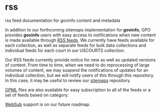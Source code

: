 # rss
rss feed documentation for govinfo content and metadata

In addition to our forthcoming sitemaps implementation for **govinfo**, GPO provides **govinfo** users with easy access to notifications when new content is made available through [RSS feeds](https://www.govinfo.gov/feeds). We currently have feeds available for each collection, as well as separate feeds for bulk data collections and individual feeds for each court in our USCOURTS collection.

Our RSS feeds currently provide notice for new as well as updated versions of content. From time to time, when we need to do reprocessing of large volumes of content, we may suspend the notifications of updates for an individual collection, but we will notify users of this through this repository. In this case, it may be useful to review our [sitemaps](https://www.github.com/usgpo/sitemap) repository. 

[OPML](https://www.github.com/usgpo/rss/tree/master/opml) files are also available for easy subscription to all of the feeds or a set of feeds based on category.

[WebSub](https://github.com/w3c/websub) support is on our future roadmap.
